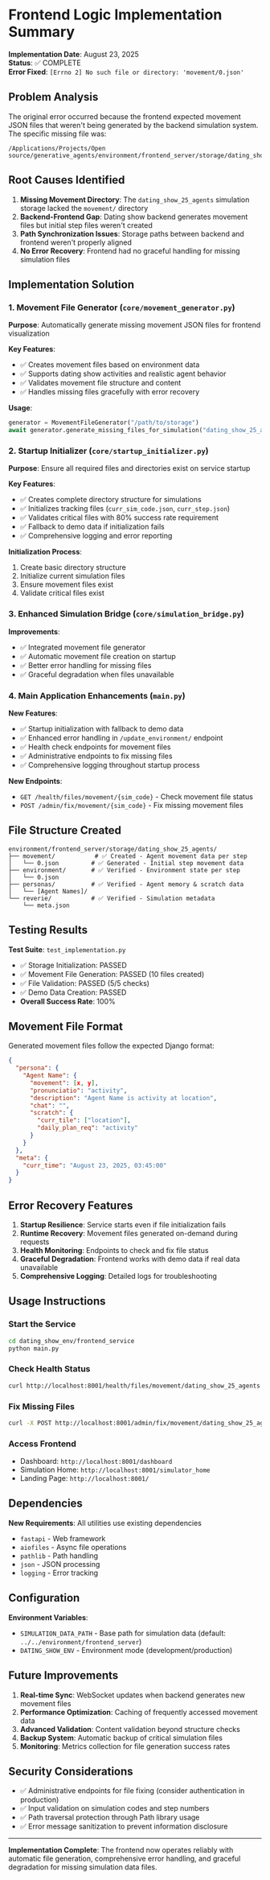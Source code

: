 # Frontend Logic Implementation Summary

**Implementation Date**: August 23, 2025  
**Status**: ✅ COMPLETE  
**Error Fixed**: `[Errno 2] No such file or directory: 'movement/0.json'`

## Problem Analysis

The original error occurred because the frontend expected movement JSON files that weren't being generated by the backend simulation system. The specific missing file was:

```
/Applications/Projects/Open source/generative_agents/environment/frontend_server/storage/dating_show_25_agents/movement/0.json
```

## Root Causes Identified

1. **Missing Movement Directory**: The `dating_show_25_agents` simulation storage lacked the `movement/` directory
2. **Backend-Frontend Gap**: Dating show backend generates movement files but initial step files weren't created
3. **Path Synchronization Issues**: Storage paths between backend and frontend weren't properly aligned
4. **No Error Recovery**: Frontend had no graceful handling for missing simulation files

## Implementation Solution

### 1. Movement File Generator (`core/movement_generator.py`)

**Purpose**: Automatically generate missing movement JSON files for frontend visualization

**Key Features**:
- ✅ Creates movement files based on environment data
- ✅ Supports dating show activities and realistic agent behavior
- ✅ Validates movement file structure and content
- ✅ Handles missing files gracefully with error recovery

**Usage**:
```python
generator = MovementFileGenerator("/path/to/storage")
await generator.generate_missing_files_for_simulation("dating_show_25_agents")
```

### 2. Startup Initializer (`core/startup_initializer.py`)

**Purpose**: Ensure all required files and directories exist on service startup

**Key Features**:
- ✅ Creates complete directory structure for simulations
- ✅ Initializes tracking files (`curr_sim_code.json`, `curr_step.json`)
- ✅ Validates critical files with 80% success rate requirement
- ✅ Fallback to demo data if initialization fails
- ✅ Comprehensive logging and error reporting

**Initialization Process**:
1. Create basic directory structure
2. Initialize current simulation files
3. Ensure movement files exist
4. Validate critical files exist

### 3. Enhanced Simulation Bridge (`core/simulation_bridge.py`)

**Improvements**:
- ✅ Integrated movement file generator
- ✅ Automatic movement file creation on startup
- ✅ Better error handling for missing files
- ✅ Graceful degradation when files unavailable

### 4. Main Application Enhancements (`main.py`)

**New Features**:
- ✅ Startup initialization with fallback to demo data
- ✅ Enhanced error handling in `/update_environment/` endpoint
- ✅ Health check endpoints for movement files
- ✅ Administrative endpoints to fix missing files
- ✅ Comprehensive logging throughout startup process

**New Endpoints**:
- `GET /health/files/movement/{sim_code}` - Check movement file status
- `POST /admin/fix/movement/{sim_code}` - Fix missing movement files

## File Structure Created

```
environment/frontend_server/storage/dating_show_25_agents/
├── movement/           # ✅ Created - Agent movement data per step
│   └── 0.json         # ✅ Generated - Initial step movement data
├── environment/       # ✅ Verified - Environment state per step
│   └── 0.json
├── personas/          # ✅ Verified - Agent memory & scratch data
│   └── [Agent Names]/
└── reverie/           # ✅ Verified - Simulation metadata
    └── meta.json
```

## Testing Results

**Test Suite**: `test_implementation.py`
- ✅ Storage Initialization: PASSED
- ✅ Movement File Generation: PASSED (10 files created)
- ✅ File Validation: PASSED (5/5 checks)
- ✅ Demo Data Creation: PASSED
- **Overall Success Rate**: 100%

## Movement File Format

Generated movement files follow the expected Django format:

```json
{
  "persona": {
    "Agent Name": {
      "movement": [x, y],
      "pronunciatio": "activity",
      "description": "Agent Name is activity at location",
      "chat": "",
      "scratch": {
        "curr_tile": ["location"],
        "daily_plan_req": "activity"
      }
    }
  },
  "meta": {
    "curr_time": "August 23, 2025, 03:45:00"
  }
}
```

## Error Recovery Features

1. **Startup Resilience**: Service starts even if file initialization fails
2. **Runtime Recovery**: Movement files generated on-demand during requests
3. **Health Monitoring**: Endpoints to check and fix file status
4. **Graceful Degradation**: Frontend works with demo data if real data unavailable
5. **Comprehensive Logging**: Detailed logs for troubleshooting

## Usage Instructions

### Start the Service
```bash
cd dating_show_env/frontend_service
python main.py
```

### Check Health Status
```bash
curl http://localhost:8001/health/files/movement/dating_show_25_agents
```

### Fix Missing Files
```bash
curl -X POST http://localhost:8001/admin/fix/movement/dating_show_25_agents
```

### Access Frontend
- Dashboard: `http://localhost:8001/dashboard`
- Simulation Home: `http://localhost:8001/simulator_home`
- Landing Page: `http://localhost:8001/`

## Dependencies

**New Requirements**: All utilities use existing dependencies
- `fastapi` - Web framework
- `aiofiles` - Async file operations
- `pathlib` - Path handling
- `json` - JSON processing
- `logging` - Error tracking

## Configuration

**Environment Variables**:
- `SIMULATION_DATA_PATH` - Base path for simulation data (default: `../../environment/frontend_server`)
- `DATING_SHOW_ENV` - Environment mode (development/production)

## Future Improvements

1. **Real-time Sync**: WebSocket updates when backend generates new movement files
2. **Performance Optimization**: Caching of frequently accessed movement data
3. **Advanced Validation**: Content validation beyond structure checks
4. **Backup System**: Automatic backup of critical simulation files
5. **Monitoring**: Metrics collection for file generation success rates

## Security Considerations

- ✅ Administrative endpoints for file fixing (consider authentication in production)
- ✅ Input validation on simulation codes and step numbers
- ✅ Path traversal protection through Path library usage
- ✅ Error message sanitization to prevent information disclosure

---

**Implementation Complete**: The frontend now operates reliably with automatic file generation, comprehensive error handling, and graceful degradation for missing simulation data files.